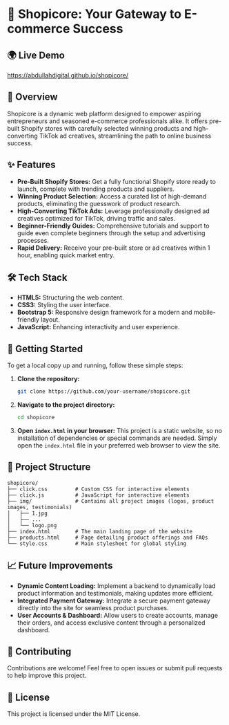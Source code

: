 # 🚀 Shopicore: Your Gateway to E-commerce Success

## 🌍 Live Demo
https://abdullahdigital.github.io/shopicore/

## 📌 Overview
Shopicore is a dynamic web platform designed to empower aspiring entrepreneurs and seasoned e-commerce professionals alike. It offers pre-built Shopify stores with carefully selected winning products and high-converting TikTok ad creatives, streamlining the path to online business success.

## ✨ Features
*   **Pre-Built Shopify Stores:** Get a fully functional Shopify store ready to launch, complete with trending products and suppliers.
*   **Winning Product Selection:** Access a curated list of high-demand products, eliminating the guesswork of product research.
*   **High-Converting TikTok Ads:** Leverage professionally designed ad creatives optimized for TikTok, driving traffic and sales.
*   **Beginner-Friendly Guides:** Comprehensive tutorials and support to guide even complete beginners through the setup and advertising processes.
*   **Rapid Delivery:** Receive your pre-built store or ad creatives within 1 hour, enabling quick market entry.

## 🛠️ Tech Stack
*   **HTML5:** Structuring the web content.
*   **CSS3:** Styling the user interface.
*   **Bootstrap 5:** Responsive design framework for a modern and mobile-friendly layout.
*   **JavaScript:** Enhancing interactivity and user experience.

## 🚀 Getting Started
To get a local copy up and running, follow these simple steps:

1.  **Clone the repository:**
    ```bash
    git clone https://github.com/your-username/shopicore.git
    ```
2.  **Navigate to the project directory:**
    ```bash
    cd shopicore
    ```
3.  **Open `index.html` in your browser:**
    This project is a static website, so no installation of dependencies or special commands are needed. Simply open the `index.html` file in your preferred web browser to view the site.

## 📂 Project Structure
```
shopicore/
├── click.css         # Custom CSS for interactive elements
├── click.js          # JavaScript for interactive elements
├── img/              # Contains all project images (logos, product images, testimonials)
│   ├── 1.jpg
│   ├── ...
│   └── logo.png
├── index.html        # The main landing page of the website
├── products.html     # Page detailing product offerings and FAQs
└── style.css         # Main stylesheet for global styling
```

## 📈 Future Improvements
*   **Dynamic Content Loading:** Implement a backend to dynamically load product information and testimonials, making updates more efficient.
*   **Integrated Payment Gateway:** Integrate a secure payment gateway directly into the site for seamless product purchases.
*   **User Accounts & Dashboard:** Allow users to create accounts, manage their orders, and access exclusive content through a personalized dashboard.

## 🤝 Contributing
Contributions are welcome! Feel free to open issues or submit pull requests to help improve this project.

## 📜 License
This project is licensed under the MIT License.